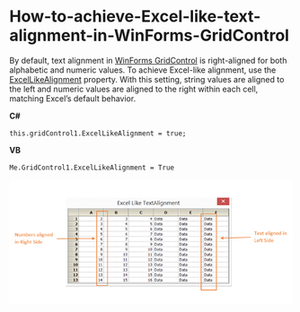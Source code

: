 # How-to-achieve-Excel-like-text-alignment-in-WinForms-GridControl

By default, text alignment in [WinForms GridControl](https://www.syncfusion.com/winforms-ui-controls/grid-control) is right-aligned for both alphabetic and numeric values. To achieve Excel-like alignment, use the [ExcelLikeAlignment](https://help.syncfusion.com/cr/windowsforms/Syncfusion.Windows.Forms.Grid.GridControlBase.html#Syncfusion_Windows_Forms_Grid_GridControlBase_ExcelLikeAlignment) property. With this setting, string values are aligned to the left and numeric values are aligned to the right within each cell, matching Excel’s default behavior.


**C#**
```
this.gridControl1.ExcelLikeAlignment = true;
```

**VB**
```
Me.GridControl1.ExcelLikeAlignment = True
```

![Showing text alignment in GridControl](ExcelLikeTextAlignment.png)